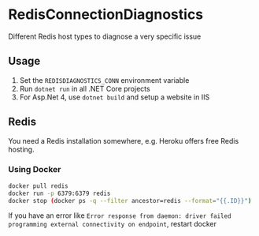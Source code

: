 # RedisConnectionDiagnostics

Different Redis host types to diagnose a very specific issue

## Usage

1. Set the `REDISDIAGNOSTICS_CONN` environment variable
2. Run `dotnet run` in all .NET Core projects
3. For Asp.Net 4, use `dotnet build` and setup a website in IIS

## Redis

You need a Redis installation somewhere, e.g. Heroku offers free Redis hosting.

### Using Docker

```bash
docker pull redis
docker run -p 6379:6379 redis
docker stop (docker ps -q --filter ancestor=redis --format="{{.ID}}")
```

If you have an error like `Error response from daemon: driver failed programming external connectivity on endpoint`, restart docker
